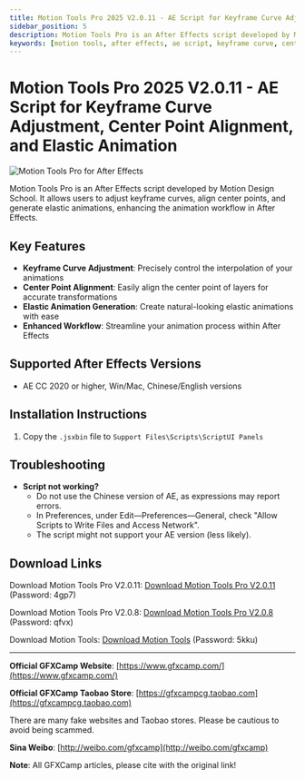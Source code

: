 ```yaml
---
title: Motion Tools Pro 2025 V2.0.11 - AE Script for Keyframe Curve Adjustment, Center Point Alignment, and Elastic Animation
sidebar_position: 5
description: Motion Tools Pro is an After Effects script developed by Motion Design School for adjusting keyframe curves, aligning center points, and generating elastic animations.
keywords: [motion tools, after effects, ae script, keyframe curve, center point alignment, elastic animation, motion design school]
---
```


# Motion Tools Pro 2025 V2.0.11 - AE Script for Keyframe Curve Adjustment, Center Point Alignment, and Elastic Animation

![Motion Tools Pro for After Effects](https://www.gfxcamp.com/wp-content/uploads/2025/05/Motion-Tools-Pro.jpg)

Motion Tools Pro is an After Effects script developed by Motion Design School. It allows users to adjust keyframe curves, align center points, and generate elastic animations, enhancing the animation workflow in After Effects.

## Key Features

- **Keyframe Curve Adjustment**: Precisely control the interpolation of your animations
- **Center Point Alignment**: Easily align the center point of layers for accurate transformations
- **Elastic Animation Generation**: Create natural-looking elastic animations with ease
- **Enhanced Workflow**: Streamline your animation process within After Effects

## Supported After Effects Versions

- AE CC 2020 or higher, Win/Mac, Chinese/English versions

## Installation Instructions

1. Copy the `.jsxbin` file to `Support Files\Scripts\ScriptUI Panels`

## Troubleshooting

- **Script not working?**
  - Do not use the Chinese version of AE, as expressions may report errors.
  - In Preferences, under Edit—Preferences—General, check "Allow Scripts to Write Files and Access Network".
  - The script might not support your AE version (less likely).

## Download Links

Download Motion Tools Pro V2.0.11:
[Download Motion Tools Pro V2.0.11](https://pan.baidu.com/s/14Hrk04OCc0iT_oJ_RY1FCg?pwd=4gp7) (Password: 4gp7)

Download Motion Tools Pro V2.0.8:
[Download Motion Tools Pro V2.0.8](https://pan.baidu.com/s/15BTglRMTETskIxHK2GToGQ?pwd=qfvx) (Password: qfvx)

Download Motion Tools:
[Download Motion Tools](https://pan.baidu.com/s/1-e5oaNNSsTgC_u09JUME5Q) (Password: 5kku)

---

**Official GFXCamp Website**: [https://www.gfxcamp.com/](https://www.gfxcamp.com/)

**Official GFXCamp Taobao Store**: [https://gfxcampcg.taobao.com](https://gfxcampcg.taobao.com)

There are many fake websites and Taobao stores. Please be cautious to avoid being scammed.

**Sina Weibo**: [http://weibo.com/gfxcamp](http://weibo.com/gfxcamp)

**Note**: All GFXCamp articles, please cite with the original link!